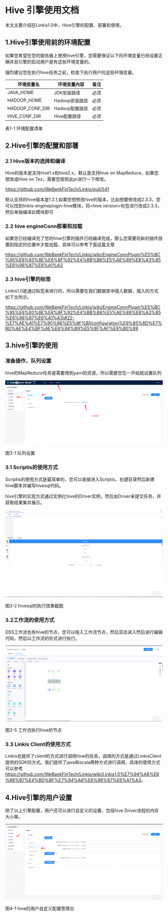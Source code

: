 # Hive 引擎使用文档

本文主要介绍在Linkis1.0中，Hive引擎的配置、部署和使用。

## 1.Hive引擎使用前的环境配置

如果您希望在您的服务器上使用hive引擎，您需要保证以下的环境变量已经设置正确并且引擎的启动用户是有这些环境变量的。

强烈建议您在执行hive任务之前，检查下执行用户的这些环境变量。

| 环境变量名      | 环境变量内容   | 备注 |
|-----------------|----------------|------|
| JAVA_HOME       | JDK安装路径    | 必须 |
| HADOOP_HOME     | Hadoop安装路径 | 必须 |
| HADOOP_CONF_DIR | Hadoop配置路径 | 必须 |
| HIVE_CONF_DIR  | Hive配置路径   | 必须 |

表1-1 环境配置清单

## 2.Hive引擎的配置和部署

### 2.1 Hive版本的选择和编译

Hive的版本是支持hive1.x和hive2.x，默认是支持hive on MapReduce，如果您想改成Hive
on Tez，需要您按照此pr进行一下修改。

<https://github.com/WeBankFinTech/Linkis/pull/541>

默认支持的hive版本是1.2.1,如果您想修改hive的版本，比如想要修改成2.3.3，您可以找到linkis-engineplugin-hive模块，将\<hive.version\>标签进行改成2.3.3，然后单独编译此模块即可

### 2.2 hive engineConn部署和加载

如果您已经编译完了您的hive引擎的插件已经编译完成，那么您需要将新的插件放置到指定的位置中才能加载，具体可以参考下面这篇文章

https://github.com/WeBankFinTech/Linkis/wiki/EngineConnPlugin%E5%BC%95%E6%93%8E%E6%8F%92%E4%BB%B6%E5%AE%89%E8%A3%85%E6%96%87%E6%A1%A3

### 2.3 hive引擎的标签

Linkis1.0是通过标签来进行的，所以需要在我们数据库中插入数据，插入的方式如下文所示。

https://github.com/WeBankFinTech/Linkis/wiki/EngineConnPlugin%E5%BC%95%E6%93%8E%E6%8F%92%E4%BB%B6%E5%AE%89%E8%A3%85%E6%96%87%E6%A1%A3\#22-%E7%AE%A1%E7%90%86%E5%8F%B0configuration%E9%85%8D%E7%BD%AE%E4%BF%AE%E6%94%B9%E5%8F%AF%E9%80%89

## 3.hive引擎的使用

### 准备操作，队列设置

hive的MapReduce任务是需要用到yarn的资源，所以需要您在一开始就设置队列

![](../Images/EngineUsage/queue-set.png)

图3-1 队列设置

### 3.1 Scriptis的使用方式

Scriptis的使用方式是最简单的，您可以直接进入Scriptis，右键目录然后新建hive脚本并编写hivesql代码。

hive引擎的实现方式通过实例化hive的Driver实例，然后由Driver来提交任务，并获取结果集并展示。

![](../Images/EngineUsage/hive-run.png)

图3-2 hivesql的执行效果截图

### 3.2工作流的使用方式

DSS工作流也有hive的节点，您可以拖入工作流节点，然后双击进入然后进行编辑代码，然后以工作流的形式进行执行。

![](../Images/EngineUsage/workflow.png)

图3-5 工作流执行hive的节点

### 3.3 Linkis Client的使用方式

Linkis也提供了client的方式进行调用hive的任务，调用的方式是通过LinkisClient提供的SDK的方式。我们提供了java和scala两种方式进行调用，具体的使用方式可以参考<https://github.com/WeBankFinTech/Linkis/wiki/Linkis1.0%E7%94%A8%E6%88%B7%E4%BD%BF%E7%94%A8%E6%96%87%E6%A1%A3>。

## 4.Hive引擎的用户设置

除了以上引擎配置，用户还可以进行自定义的设置，包括hive Driver进程的内存大小等。

![](../Images/EngineUsage/hive-config.png)

图4-1 hive的用户自定义配置管理台
